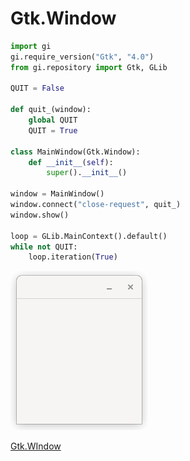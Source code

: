 # Gtk.Window

```python
import gi
gi.require_version("Gtk", "4.0")
from gi.repository import Gtk, GLib

QUIT = False

def quit_(window):
    global QUIT
    QUIT = True

class MainWindow(Gtk.Window):
    def __init__(self):
        super().__init__()

window = MainWindow()
window.connect("close-request", quit_)
window.show()

loop = GLib.MainContext().default()
while not QUIT:
    loop.iteration(True)
```

![Alt text](https://raw.githubusercontent.com/yucefsourani/python-gtk4-examples/main/window/Screenshot_1.png "Screenshot")



[Gtk.WIndow](https://lazka.github.io/pgi-docs/#Gtk-4.0/classes/Window.html)
